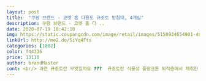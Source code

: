 ```yaml
---
layout: post 
title:  "쿠팡 브랜드 - 코멧 홈 다용도 규조토 받침대, 4개입" 
description: 쿠팡 브랜드 - 코멧 홈 다 ..
date: 2020-07-19 18:42:10 
img: https://static.coupangcdn.com/image/retail/images/5150934654901-485c1eda-15b5-4c72-b41f-828c5e23103c.jpg 
linkUrl: http://me2.do/5iYq4Fts 
categories: [1002] 
color: f44336 
price: 13110 
author: brandMaster 
cont: <br/> 과연 규조토란 무엇일까요 ???  규조토란 식물성 플랑크톤 퇴적층에서 채취한 흙으로 미세한 구멍을 통해 물기를<br/>구매하시기전 후기 꼭 살펴보시고 구입하세요ㅎㅎㅎ저는 강추입니다^^<br/>다들 한번씩 들어보셨을텐데요<br/>받자마자 너무 예뻐서 입틀막... <br/>을 한제품ㅠㅠ 마음에 들어 후기공유를 하려고 해요ㅎㅎㅎ일단 사이즈에 맞추어 포장되어 왔고 총 4개에 규조트가 들어가있었어요.<br/> 큰 충격이 가해도 깨지지 않도록 하나하나 공기매트에 포장되어 왔더라고요^^깨지지 않고 흠 없이 잘받았답니다!!저는 평상시 규조토를 잘 사용하여 이번에는 인테리어겸 실용성을 중점으로 구매확정을 했답니다.<br/> 제품을 받아보니 색 자체가 고급스러운 느낌이 물씬 느껴졌고, 9mm의 두깨감으로 더욱 견고한 느낌을 받았답니다! 저희집은 화분을 많이 키우다 보니 가끔 물을 주고 넘칠때가 있어 그럴때 마다 걸래로 닦아야 하는 번거로움이 있어어요ㅜㅜ너무 귀찮고 번거러워 이점은 좀 중요시하게 생각하여 이 제품을 구입하기 되었어요.<br/> 규조토는 알아서 마르잖아요ㅋㅋㅋㅋ지극히 개인적인 이유입니다^^<br/>빠르게 흡수하고 건조시켜 쾌적함을 유지하는 성질을 가지고 있습니다.<br/><br/>생각합니다.<br/>  이제 그러한 제품들을 사용하지 마시고 이 규조토 제품을 사용하신다면 당신은 더 이상 축축함때문에  고통당하지 않으실 것입니다 !! 디자인도 참 깔끔하고 예쁘고 또 두께가 9mm라 휴대가 간편하고 정말 실용적입니다.<br/><br/>씽크대에서  물기 잡는 일등공신<br/>요즘 규조트에 매력에 흠뻑 빠져서 큐조토발매트, 규조토컵 받침대, 이번엔 규조토 다용도셋트를 구매했답니다!!<br/>요즘 엄마들 사이에서 소문이 자자한 규조토!!<br/>욕실에서  칫솔살균기 거치시<br/>전기제품이기에 물이 흘러 들어가는것을<br/>제 개인적인 이제품의 가장 큰 장점은 아무곳에나 놔둬도 인테리어가 되는 부분과, 실용성인거 같아요!!<br/>줄이기 위해 살균기 뒷판에 부착하였음^^<br/>직접 써보고 쓰는 진솔한 후기 입니다 !!<br/>차단할 수는 없겠으나 조금이라도<br/> 
---
```

 